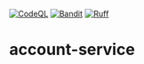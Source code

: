 [![CodeQL](https://github.com/UnicsMath/account-service/actions/workflows/codeql.yml/badge.svg?branch=main)](https://github.com/UnicsMath/account-service/actions/workflows/codeql.yml) [![Bandit](https://github.com/UnicsMath/account-service/actions/workflows/bandit.yml/badge.svg)](https://github.com/UnicsMath/account-service/actions/workflows/bandit.yml) [![Ruff](https://github.com/UnicsMath/account-service/actions/workflows/ruff.yml/badge.svg)](https://github.com/UnicsMath/account-service/actions/workflows/ruff.yml)
# account-service
